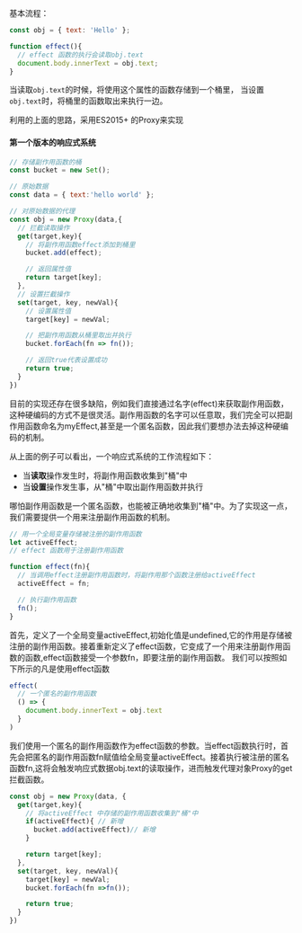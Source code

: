 基本流程：
```javascript
const obj = { text: 'Hello' };

function effect(){
  // effect 函数的执行会读取obj.text
  document.body.innerText = obj.text;
}
```
当读取`obj.text`的时候，将使用这个属性的函数存储到一个桶里，
当设置`obj.text`时，将桶里的函数取出来执行一边。

利用的上面的思路，采用ES2015+ 的Proxy来实现

#### 第一个版本的响应式系统
```javascript
// 存储副作用函数的桶
const bucket = new Set();

// 原始数据
const data = { text:'hello world' };

// 对原始数据的代理
const obj = new Proxy(data,{
  // 拦截读取操作
  get(target,key){
    // 将副作用函数effect添加到桶里
    bucket.add(effect);

    // 返回属性值
    return target[key];
  },
  // 设置拦截操作
  set(target, key, newVal){
    // 设置属性值
    target[key] = newVal;

    // 把副作用函数从桶里取出并执行
    bucket.forEach(fn => fn());

    // 返回true代表设置成功
    return true;
  }
})

```
目前的实现还存在很多缺陷，例如我们直接通过名字(effect)来获取副作用函数，这种硬编码的方式不是很灵活。副作用函数的名字可以任意取，我们完全可以把副作用函数命名为myEffect,甚至是一个匿名函数，因此我们要想办法去掉这种硬编码的机制。



从上面的例子可以看出，一个响应式系统的工作流程如下：
* 当**读取**操作发生时，将副作用函数收集到"桶"中
* 当**设置**操作发生事，从"桶"中取出副作用函数并执行

哪怕副作用函数是一个匿名函数，也能被正确地收集到"桶"中。为了实现这一点，我们需要提供一个用来注册副作用函数的机制。
```javascript
// 用一个全局变量存储被注册的副作用函数
let activeEffect;
// effect 函数用于注册副作用函数

function effect(fn){
  // 当调用effect注册副作用函数时，将副作用那个函数注册给activeEffect
  activeEffect = fn;

  // 执行副作用函数
  fn();
}

```
首先，定义了一个全局变量activeEffect,初始化值是undefined,它的作用是存储被注册的副作用函数。接着重新定义了effect函数，它变成了一个用来注册副作用函数的函数,effect函数接受一个参数fn，即要注册的副作用函数。
我们可以按照如下所示的凡是使用effect函数
```javascript
effect(
  // 一个匿名的副作用函数
  () => {
    document.body.innerText = obj.text
  }
)
```

我们使用一个匿名的副作用函数作为effect函数的参数。当effect函数执行时，首先会把匿名的副作用函数fn赋值给全局变量activeEffect。接着执行被注册的匿名函数fn,这将会触发响应式数据obj.text的读取操作，进而触发代理对象Proxy的get拦截函数。

```javascript
const obj = new Proxy(data, {
  get(target,key){
    // 将activeEffect 中存储的副作用函数收集到"桶"中
    if(activeEffect){ // 新增
      bucket.add(activeEffect)// 新增
    }

    return target[key];
  },
  set(target, key, newVal){
    target[key] = newVal;
    bucket.forEach(fn =>fn());

    return true;
  }
})
```
